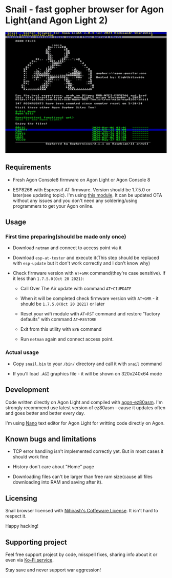 # Snail - fast gopher browser for Agon Light(and Agon Light 2)

![Screen photo](gh-docs/screen.png)

## Requirements

 * Fresh Agon Console8 firmware on Agon Light or Agon Console 8

 * ESP8266 with Espressif AT firmware. Version should be 1.7.5.0 or later(see updating topic). I'm using [this module](https://www.olimex.com/Products/IoT/ESP8266/MOD-WIFI-ESP8266/open-source-hardware). It can be updated OTA without any issues and you don't need any soldering/using programmers to get your Agon online.

## Usage

### First time preparing(should be made only once)

 * Download `netman` and connect to access point via it

 * Download `esp-at-tester` and execute it(This step should be replaced with `esp-update` but it don't work correctly and I don't know why)
 
 * Check firmware version with `AT+GMR` command(they're case sensitive). If it less than `1.7.5.0(Oct 20 2021)`:
 
    + Call Over The Air update with command `AT+CIUPDATE`
 
    + When it will be completed check firmware version with `AT+GMR` - it should be `1.7.5.0(Oct 20 2021)` or later
 
    + Reset your wifi module with `AT+RST` command and restore "factory defaults" with command `AT+RESTORE`
 
    + Exit from this utility with `BYE` command
 
    + Run `netman` again and connect access point.

### Actual usage

 * Copy `snail.bin` to your `/bin/` directory and call it with `snail` command

 * If you'll load `.AGI` graphics file - it will be shown on 320x240x64 mode

## Development

Code written directly on Agon Light and compiled with [agon-ez80asm](https://github.com/envenomator/agon-ez80asm). I'm strongly recommend use latest version of ez80asm - cause it updates often and goes better and better every day.

I'm using [Nano](https://github.com/lennart-benschop/agon-utilities) text editor for Agon Light for writting code directly on Agon.

## Known bugs and limitations

 * TCP error handling isn't implemented correctly yet. But in most cases it should work fine

 * History don't care about "Home" page

 * Downloading files can't be larger than free ram size(cause all files downloading into RAM and saving after it).

## Licensing

Snail browser licensed with [Nihirash's Coffeware License](LICENSE). It isn't hard to respect it.

Happy hacking!

## Supporting project

Feel free support project by code, misspell fixes, sharing info about it or even via [Ko-Fi service](https://ko-fi.com/nihirash).

Stay save and never support war aggression! 